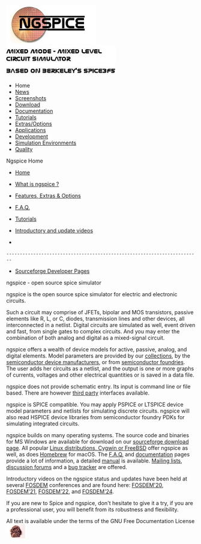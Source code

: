 ![NGSPICE](./images/nglogo.jpg) ![Mixed mode - mixed level circuit simulator - based on Berkeley's Spice3f5](./images/ngtext2.jpg) [](https://sourceforge.net/projects/ngspice)

-   Home
-   [News](./news.html)
-   [Screenshots](https://sourceforge.net/projects/ngspice/)
-   [Download](./download.html)
-   [Documentation](./docs.html)
-   [Tutorials](./tutorials.html)
-   [Extras/Options](./extras.html)
-   [Applications](./applic.html)
-   [Development](./devel.html)
-   [Simulation Environments](./resources.html)
-   [Quality](./quality.html)

Ngspice Home

-   [Home](#)

-   [What is ngspice ?](presentation.html)

-   [Features, Extras & Options](extras.html)

-   [F.A.Q.](faq.html)

-   [Tutorials](tutorials.html)

-   [Introductory and update videos](tutorials.html#videos)

-   

    ------------------------------------------------------------------------

-   [Sourceforge Developer Pages](https://sourceforge.net/projects/ngspice/)

ngspice - open source spice simulator

ngspice is the open source spice simulator for electric and electronic circuits.

Such a circuit may comprise of JFETs, bipolar and MOS transistors, passive elements like R, L, or C, diodes, transmission lines and other devices, all interconnected in a netlist. Digital circuits are simulated as well, event driven and fast, from single gates to complex circuits. And you may enter the combination of both analog and digital as a mixed-signal circuit.

ngspice offers a wealth of device models for active, passive, analog, and digital elements. Model parameters are provided by our [collections](./modelparams.html#collections), by the [semiconductor device manufacturers](./modelparams.html#vendors), or from [semiconductor foundries](./applic.html#sky). The user adds her circuits as a netlist, and the output is one or more graphs of currents, voltages and other electrical quantities or is saved in a data file.

ngspice does not provide schematic entry. Its input is command line or file based. There are however [third party](https://ngspice.sourceforge.io/resources.html) interfaces available.



ngspice is SPICE compatible. You may apply PSPICE or LTSPICE device model parameters and netlists for simulating discrete circuits. ngspice will also read HSPICE device libraries from semiconductor foundry PDKs for simulating integrated circuits.

ngspice builds on many operating systems. The source code and binaries for MS Windows are available for download on our [sourceforge download page](https://sourceforge.net/projects/ngspice/files/ng-spice-rework/). All popular [Linux distributions, Cygwin or FreeBSD](packages.html) offer ngspice as well, as does [Homebrew](https://formulae.brew.sh/formula/ngspice) for macOS. The [F.A.Q.](faq.html) and [documentation](./docs.html) pages provide a lot of information, a detailed [manual](https://ngspice.sourceforge.io/docs.html) is available. [Mailing lists](https://sourceforge.net/p/ngspice/mailman/), [discussion forums](https://sourceforge.net/p/ngspice/discussion/) and a [bug tracker](https://sourceforge.net/p/ngspice/bugs/) are offered.

Introductory videos on the ngspice status and updates have been held at several [FOSDEM](https://fosdem.org) conferences and are found here: [FOSDEM'20](https://fosdem.org/2020/schedule/event/ngspice/), [FOSDEM'21](https://fosdem.org/2021/schedule/event/ngspice/), [FOSDEM'22](https://fosdem.org/2022/schedule/event/ngspice/), and [FOSDEM'24](https://video.fosdem.org/2024/h1308/fosdem-2024-2834-ngspice-circuit-simulator-stand-alone-and-embedded-into-kicad.mp4).

If you are new to Spice and ngspice, don't hesitate to give it a try, if you are a professional user, you will benefit from its robustness and flexibility.

[](http://sourceforge.net) All text is available under the terms of the GNU Free Documentation License ![](./images/spice.jpg)
